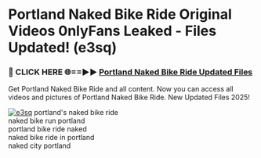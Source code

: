 # Portland Naked Bike Ride Original Videos 0nlyFans Leaked - Files Updated! (e3sq)

<h3>🔴 CLICK HERE 🌐==►► <a href="https://tinyurl.com/up5wt9bj" rel="nofollow">Portland Naked Bike Ride Updated Files</a></h3>

Get Portland Naked Bike Ride and all content. Now you can access all videos and pictures of Portland Naked Bike Ride. New Updated Files 2025!

[![e3sq](https://i.imgur.com/ABiUzMV.gif)](https://tinyurl.com/up5wt9bj)
portland's naked bike ride<br>
naked bike run portland<br>
portland bike ride naked<br>
naked bike ride in portland<br>
naked city portland